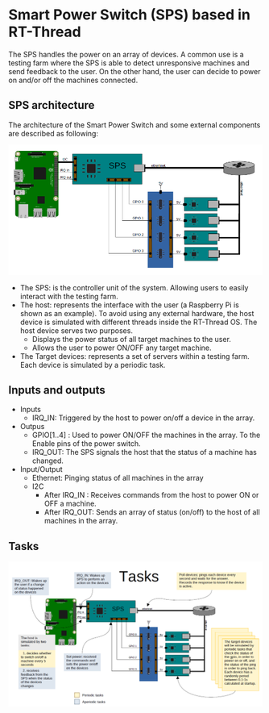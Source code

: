 # Smart Power Switch (SPS) based in RT-Thread

The SPS handles the power on an array of devices. A common use is a testing farm where the SPS is able
to detect unresponsive machines and send feedback to the user. On the other hand, the user can decide
to power on and/or off the machines connected.



## SPS architecture

The architecture of the Smart Power Switch and some external components are described as following:

![SPS diagram](/images/sps_diagram.png)

- The SPS: is the controller unit of the system. Allowing users to easily interact with the testing farm.
- The host: represents the interface with the user (a Raspberry Pi is shown as an example). To avoid using any external hardware, the host device is simulated with different threads inside the RT-Thread OS. 
  The host device serves two purposes.
  - Displays the power status of all target machines to the user.
  - Allows the user to power ON/OFF any target machine.
- The Target devices: represents a set of servers within a testing farm. Each device is simulated by a periodic task.


## Inputs and outputs

- Inputs
  - IRQ_IN: Triggered by the host to power on/off a device in the array.
- Outpus
  - GPIO[1..4] : Used to power ON/OFF the machines in the array. To the Enable pins of the power switch.
  - IRQ_OUT: The SPS signals the host that the status of a machine has changed.
- Input/Output
  - Ethernet: Pinging status of all machines in the array
  - I2C
    - After IRQ_IN : Receives commands from the host to power ON or OFF a machine.
	- After IRQ_OUT: Sends an array of status (on/off) to the host of all machines in the array.

## Tasks

![SPS tasks](/images/sps_tasks.png)
